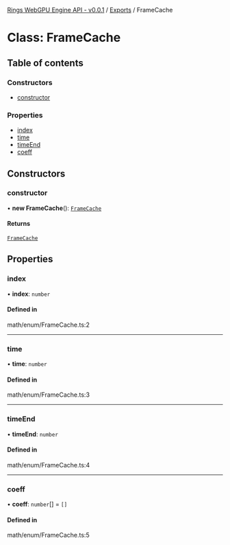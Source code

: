 [Rings WebGPU Engine API - v0.0.1](../README.md) / [Exports](../modules.md) / FrameCache

# Class: FrameCache

## Table of contents

### Constructors

- [constructor](FrameCache.md#constructor)

### Properties

- [index](FrameCache.md#index)
- [time](FrameCache.md#time)
- [timeEnd](FrameCache.md#timeend)
- [coeff](FrameCache.md#coeff)

## Constructors

### constructor

• **new FrameCache**(): [`FrameCache`](FrameCache.md)

#### Returns

[`FrameCache`](FrameCache.md)

## Properties

### index

• **index**: `number`

#### Defined in

math/enum/FrameCache.ts:2

___

### time

• **time**: `number`

#### Defined in

math/enum/FrameCache.ts:3

___

### timeEnd

• **timeEnd**: `number`

#### Defined in

math/enum/FrameCache.ts:4

___

### coeff

• **coeff**: `number`[] = `[]`

#### Defined in

math/enum/FrameCache.ts:5
